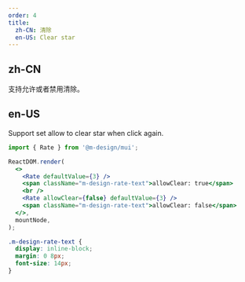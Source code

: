 ```yaml
---
order: 4
title:
  zh-CN: 清除
  en-US: Clear star
---
```


## zh-CN

支持允许或者禁用清除。

## en-US

Support set allow to clear star when click again.

```jsx
import { Rate } from '@m-design/mui';

ReactDOM.render(
  <>
    <Rate defaultValue={3} />
    <span className="m-design-rate-text">allowClear: true</span>
    <br />
    <Rate allowClear={false} defaultValue={3} />
    <span className="m-design-rate-text">allowClear: false</span>
  </>,
  mountNode,
);
```

```css
.m-design-rate-text {
  display: inline-block;
  margin: 0 8px;
  font-size: 14px;
}
```